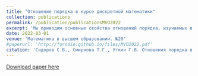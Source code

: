 ```yaml
---
title: "Отношение порядка в курсе дискретной математики"
collection: publications
permalink: /publication/publicationsMVO2022
excerpt: 'Мы приводим основные свойства отношений порядка, изучаемых в курсе дискретной математики, иллюстрируя их примерами, и предлагаем несколько интересных задач.'
date: 2022-03-01
venue: 'Математика в высшем образовании. №20'
#paperurl: 'http://forodie.github.io/files/MVO2022.pdf'
citation: 'Сидоров С.В., Смирнова Т.Г., Уткин Г.В. Отношения порядка в курсе дискретной математики // Математика в высшем образовании. № 20. 2022. С. 69-84.'
---
```


[Download paper here](http://forodie.github.io/files/MVO2022.pdf)
